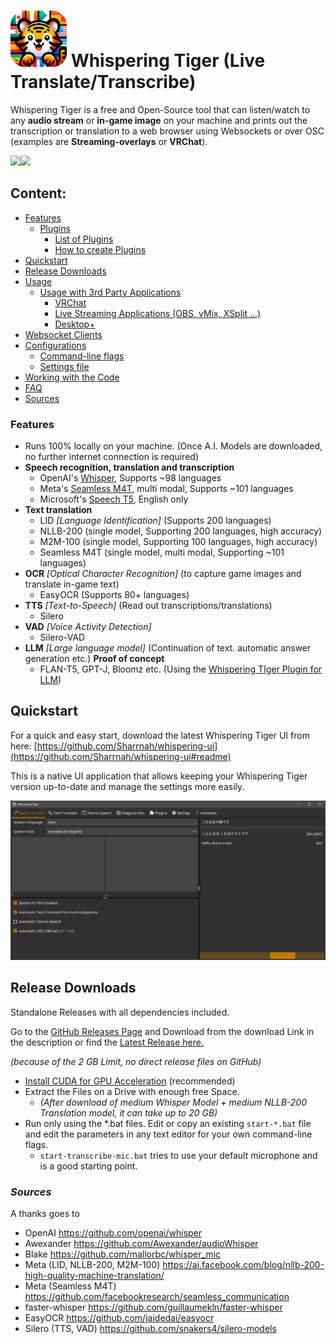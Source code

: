 # <img src=images/app-icon.png width=90> Whispering Tiger (Live Translate/Transcribe)

Whispering Tiger is a free and Open-Source tool that can listen/watch to any **audio stream** or **in-game image** on your machine and prints out the transcription or translation
to a web browser using Websockets or over OSC (examples are **Streaming-overlays** or **VRChat**).

<img src=images/vrchat.png width=400><img src=images/streaming-overlay.png width=400>


## Content:
- [Features](#features)
  - [Plugins](documentation/plugins.md)
    - [List of Plugins](documentation/plugins.md#list-of-plugins)
    - [How to create Plugins](documentation/plugin-creation.md)
- [Quickstart](#quickstart)
- [Release Downloads](#release-downloads)
- [Usage](documentation/usage.md)
  - [Usage with 3rd Party Applications](documentation/usage.md#usage-with-3rd-party-applications)
    - [VRChat](documentation/usage.md#vrchat)
    - [Live Streaming Applications (OBS, vMix, XSplit ...)](documentation/usage.md#live-streaming-applications-obs-vmix-xsplit-)
    - [Desktop+](documentation/usage.md#desktop-currently-only-new-ui-beta-with-embedded-browser) 
- [Websocket Clients](documentation/websocket-clients.md)
- [Configurations](documentation/configurations.md)
  - [Command-line flags](documentation/configurations.md#command-line-flags)
  - [Settings file](documentation/configurations.md#settings-file)
- [Working with the Code](documentation/working-with-code.md)
- [FAQ](documentation/faq.md)
- [Sources](#sources)


### Features
- Runs 100% locally on your machine. (Once A.I. Models are downloaded, no further internet connection is required)
- **Speech recognition, translation and transcription**
  - OpenAI's [Whisper](https://github.com/openai/whisper), Supports ~98 languages
  - Meta's [Seamless M4T](https://github.com/facebookresearch/seamless_communication), multi modal, Supports ~101 languages
  - Microsoft's [Speech T5](https://github.com/microsoft/SpeechT5), English only
- **Text translation**
  - LID _[Language Identification]_ (Supports 200 languages)
  - NLLB-200 (single model, Supporting 200 languages, high accuracy)
  - M2M-100 (single model, Supporting 100 languages, high accuracy)
  - Seamless M4T (single model, multi modal, Supporting ~101 languages)
- **OCR** _[Optical Character Recognition]_ (to capture game images and translate in-game text)
  - EasyOCR (Supports 80+ languages)
- **TTS** _[Text-to-Speech]_ (Read out transcriptions/translations)
  - Silero
- **VAD** _[Voice Activity Detection]_
  - Silero-VAD
- **LLM** _[Large language model]_ (Continuation of text. automatic answer generation etc.) **Proof of concept**
  - FLAN-T5, GPT-J, Bloomz etc. (Using the [Whispering TIger Plugin for LLM](https://gist.github.com/Sharrnah/eeaf2acda3e92d8eed1747f05a3f4102))

## Quickstart
For a quick and easy start, download the latest Whispering Tiger UI from here: [https://github.com/Sharrnah/whispering-ui](https://github.com/Sharrnah/whispering-ui#readme)

This is a native UI application that allows keeping your Whispering Tiger version up-to-date and manage the settings more easily.

<img src=https://github.com/Sharrnah/whispering-ui/raw/main/doc/images/speech2text.png width=825>


## Release Downloads
Standalone Releases with all dependencies included.

Go to the [GitHub Releases Page](https://github.com/Sharrnah/whispering/releases) and Download from the download Link in the description or find the [Latest Release here.](https://github.com/Sharrnah/whispering/releases/latest)

_(because of the 2 GB Limit, no direct release files on GitHub)_

- [Install CUDA for GPU Acceleration](https://developer.nvidia.com/cuda-downloads) (recommended)
- Extract the Files on a Drive with enough free Space.
  - _(After download of medium Whisper Model + medium NLLB-200 Translation model, it can take up to 20 GB)_
- Run only using the *.bat files. Edit or copy an existing `start-*.bat` file and edit the parameters in any text editor for your own command-line flags.
  - `start-transcribe-mic.bat` tries to use your default microphone and is a good starting point.


### _Sources_
A thanks goes to
- OpenAI https://github.com/openai/whisper
- Awexander https://github.com/Awexander/audioWhisper
- Blake https://github.com/mallorbc/whisper_mic
- Meta (LID, NLLB-200, M2M-100) https://ai.facebook.com/blog/nllb-200-high-quality-machine-translation/
- Meta (Seamless M4T) https://github.com/facebookresearch/seamless_communication
- faster-whisper https://github.com/guillaumekln/faster-whisper
- EasyOCR https://github.com/jaidedai/easyocr
- Silero (TTS, VAD) https://github.com/snakers4/silero-models

